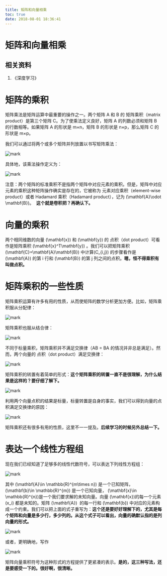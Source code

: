 ```yaml
---
title: 矩阵和向量相乘
toc: true
date: 2018-08-01 18:36:41
---
```

# 矩阵和向量相乘


## 相关资料

1. 《深度学习》





# 矩阵的乘积


矩阵乘法是矩阵运算中最重要的操作之一。两个矩阵 A 和 B 的 矩阵乘积（matrix product）是第三个矩阵 C。为了使乘法定义良好，矩阵 A 的列数必须和矩阵 B 的行数相等。如果矩阵 A 的形状是 m×n，矩阵 B 的形状是 n×p，那么矩阵 C 的形状是 m×p。

我们可以通过将两个或多个矩阵并列放置以书写矩阵乘法：


![mark](http://pacdb2bfr.bkt.clouddn.com/blog/image/180728/ejCJ6IG3eE.png?imageslim)

具体地，该乘法操作定义为：


![mark](http://pacdb2bfr.bkt.clouddn.com/blog/image/180728/3a09DJiKDF.png?imageslim)

注意：两个矩阵的标准乘积不是指两个矩阵中对应元素的乘积。但是，矩阵中对应元素的乘积这种矩阵操作确实是存在的，它被称为 元素对应乘积（element-wise product）或者 Hadamard 乘积（Hadamard product），记为 \(\mathbf{A}\odot \mathbf{B}\)。  **这个就是卷积把？再确认下。**




# 向量的乘积


两个相同维数的向量 \(\mathbf{x}\) 和 \(\mathbf{y}\) 的 点积（dot product）可看作是矩阵乘积 \(\mathbf{x}^T\mathbf{y}\) 。我们可以把矩阵乘积\(\mathbf{C}=\mathbf{A}\mathbf{B}\) 中计算\(C_{i,j}\) 的步骤看作是 \(\mathbf{A}\) 的第 i 行和 \(\mathbf{B}\) 的第 j 列之间的点积。**嗯，怪不得乘积有叫做点积。**




# 矩阵乘积的一些性质


矩阵乘积运算有许多有用的性质，从而使矩阵的数学分析更加方便。比如，矩阵乘积服从分配律：


![mark](http://pacdb2bfr.bkt.clouddn.com/blog/image/180728/JfcLAHj33e.png?imageslim)

矩阵乘积也服从结合律：


![mark](http://pacdb2bfr.bkt.clouddn.com/blog/image/180728/1iK2HlKHij.png?imageslim)

不同于标量乘积，矩阵乘积并不满足交换律（AB = BA 的情况并非总是满足）。然而，两个向量的 点积（dot product）满足交换律：


![mark](http://pacdb2bfr.bkt.clouddn.com/blog/image/180728/K4AECkgljI.png?imageslim)

矩阵乘积的转置有着简单的形式：**这个矩阵乘积的转置一直不是很理解，为什么结果是这样的？要仔细了解下。**


![mark](http://pacdb2bfr.bkt.clouddn.com/blog/image/180728/h84a2Jhiba.png?imageslim)

利用两个向量点积的结果是标量，标量转置是自身的事实，我们可以得到向量的点积满足交换律的原因：


![mark](http://pacdb2bfr.bkt.clouddn.com/blog/image/180728/HjBIhf02I6.png?imageslim)

矩阵乘积还有很多有用的性质，这里不一一提及。**后续学习的时候另外总结一下。**




# 表达一个线性方程组


现在我们已经知道了足够多的线性代数符号，可以表达下列线性方程组：


![mark](http://pacdb2bfr.bkt.clouddn.com/blog/image/180728/JbIiL49Gf3.png?imageslim)

其中 \(\mathbf{A}\in \mathbb{R}^{m\times n}\) 是一个已知矩阵， \(\mathbf{b}\in \mathbb{R}^{m}\) 是一个已知向量， \(\mathbf{x}\in \mathbb{R}^{n}\)是一个我们要求解的未知向量。向量 \(\mathbf{x}\)的每一个元素\(x_i\) 都是未知的。矩阵 \(\mathbf{A}\)  的每一行和 \(\mathbf{b}\) 中对应的元素构成一个约束。我们可以把上面的式子重写为：**这个还是要好好理解下的，尤其是每个矩阵和向量是多少行，多少列的。从这个式子可以看出，向量的确默认指的是列向量的形式。**


![mark](http://pacdb2bfr.bkt.clouddn.com/blog/image/180728/G1Ej8j786B.png?imageslim)

或者，更明确地，写作


![mark](http://pacdb2bfr.bkt.clouddn.com/blog/image/180728/hJJL2IiF1J.png?imageslim)

矩阵向量乘积符号为这种形式的方程提供了更紧凑的表示。**是的，这三种写法，还是要感受一下的。很好啊，很清晰。**
